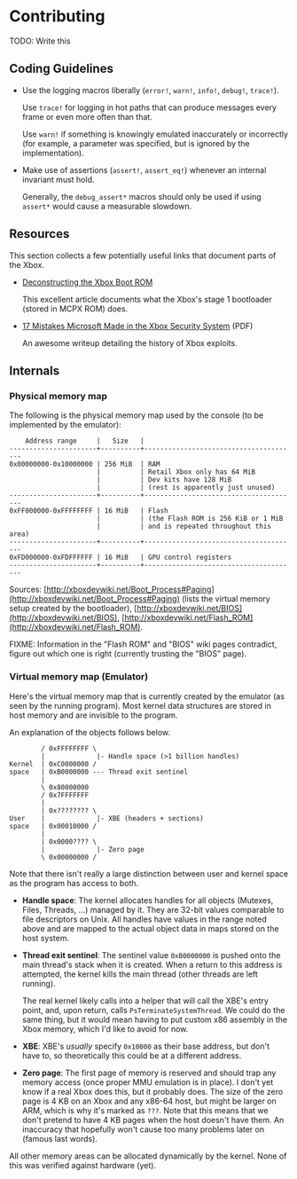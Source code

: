 # Contributing

TODO: Write this

## Coding Guidelines

* Use the logging macros liberally (`error!`, `warn!`, `info!`, `debug!`,
  `trace!`).
  
  Use `trace!` for logging in hot paths that can produce messages every frame or
  even more often than that.
  
  Use `warn!` if something is knowingly emulated inaccurately or incorrectly
  (for example, a parameter was specified, but is ignored by the
  implementation).

* Make use of assertions (`assert!`, `assert_eq!`) whenever an internal
  invariant must hold.
  
  Generally, the `debug_assert*` macros should only be used if using `assert*`
  would cause a measurable slowdown.

## Resources

This section collects a few potentially useful links that document parts of the
Xbox.

* [Deconstructing the Xbox Boot ROM](https://mborgerson.com/deconstructing-the-xbox-boot-rom/)

  This excellent article documents what the Xbox's stage 1 bootloader (stored in
  MCPX ROM) does.

* [17 Mistakes Microsoft Made in the Xbox Security System](https://events.ccc.de/congress/2005/fahrplan/attachments/591-paper_xbox.pdf) (PDF)

  An awesome writeup detailing the history of Xbox exploits.

## Internals

### Physical memory map

The following is the physical memory map used by the console (to be implemented
by the emulator):

```
    Address range     |   Size   |
----------------------+----------+---------------------------------------
0x00000000-0x10000000 | 256 MiB  | RAM
                      |          | Retail Xbox only has 64 MiB
                      |          | Dev kits have 128 MiB
                      |          | (rest is apparently just unused)
----------------------+----------+---------------------------------------
0xFF000000-0xFFFFFFFF | 16 MiB   | Flash
                      |          | (the Flash ROM is 256 KiB or 1 MiB
                      |          | and is repeated throughout this area)
----------------------+----------+---------------------------------------
0xFD000000-0xFDFFFFFF | 16 MiB   | GPU control registers
----------------------+----------+---------------------------------------
```

Sources:
[http://xboxdevwiki.net/Boot_Process#Paging](http://xboxdevwiki.net/Boot_Process#Paging)
(lists the virtual memory setup created by the bootloader),
[http://xboxdevwiki.net/BIOS](http://xboxdevwiki.net/BIOS),
[http://xboxdevwiki.net/Flash_ROM](http://xboxdevwiki.net/Flash_ROM).

FIXME: Information in the "Flash ROM" and "BIOS" wiki pages contradict, figure
out which one is right (currently trusting the "BIOS" page).

### Virtual memory map (Emulator) 

Here's the virtual memory map that is currently created by the emulator (as seen
by the running program). Most kernel data structures are stored in host memory
and are invisible to the program.

An explanation of the objects follows below.

```
        / 0xFFFFFFFF \
        |             |- Handle space (>1 billion handles)
Kernel  | 0xC0000000 /
space   | 0xB0000000 --- Thread exit sentinel
        |
        \ 0x80000000
        / 0x7FFFFFFF
        |
        | 0x???????? \
User    |             |- XBE (headers + sections)
space   | 0x00010000 /
        |
        | 0x0000???? \
        |             |- Zero page
        \ 0x00000000 /
```

Note that there isn't really a large distinction between user and kernel space
as the program has access to both.

* **Handle space**: The kernel allocates handles for all objects (Mutexes,
  Files, Threads, ...) managed by it. They are 32-bit values comparable to file
  descriptors on Unix. All handles have values in the range noted above and are
  mapped to the actual object data in maps stored on the host system.

* **Thread exit sentinel**: The sentinel value `0xB0000000` is pushed onto the
  main thread's stack when it is created. When a return to this address is
  attempted, the kernel kills the main thread (other threads are left running).
  
  The real kernel likely calls into a helper that will call the XBE's entry
  point, and, upon return, calls `PsTerminateSystemThread`. We could do the same
  thing, but it would mean having to put custom x86 assembly in the Xbox memory,
  which I'd like to avoid for now.

* **XBE**: XBE's *usually* specify `0x10000` as their base address, but don't
  have to, so theoretically this could be at a different address.

* **Zero page**: The first page of memory is reserved and should trap any memory
  access (once proper MMU emulation is in place). I don't yet know if a real
  Xbox does this, but it probably does. The size of the zero page is 4 KB on an
  Xbox and any x86-64 host, but might be larger on ARM, which is why it's marked
  as `???`. Note that this means that we don't pretend to have 4 KB pages when
  the host doesn't have them. An inaccuracy that hopefully won't cause too many
  problems later on (famous last words).

All other memory areas can be allocated dynamically by the kernel. None of this
was verified against hardware (yet).
